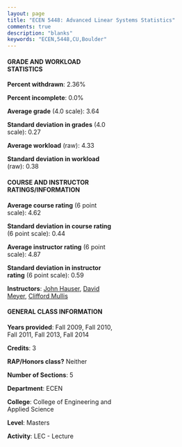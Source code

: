 ```yaml
---
layout: page
title: "ECEN 5448: Advanced Linear Systems Statistics"
comments: true
description: "blanks"
keywords: "ECEN,5448,CU,Boulder"
---
```

<head>
<script src="https://ajax.googleapis.com/ajax/libs/jquery/2.1.3/jquery.min.js"></script>
<script src="https://dl.dropboxusercontent.com/s/pc42nxpaw1ea4o9/highcharts.js?dl=0"></script>
<!-- <script src="../assets/js/highcharts.js"></script> -->
<style type="text/css">@font-face {
	font-family: "Bebas Neue";
	src: url(https://www.filehosting.org/file/details/544349/BebasNeue Regular.otf) format("opentype");
	}
	h1.Bebas { 
		font-family: "Bebas Neue", Verdana, Tahoma;
	}
</style>
</head>
<body>
	<div id="container" style="float: right; width: 45%; height: 88%; margin-left: 2.5%; margin-right: 2.5%;"></div>
	<script language="JavaScript">
		$(document).ready(function() {
		var chart = {type: 'column'};
		var title = {text: 'Grade Distribution'};
		var xAxis = {categories: ['A','B','C','D','F'],crosshair: true};
		var yAxis = {min: 0,title: {text: 'Percentage'}};
		var tooltip = {headerFormat: '<center><b><span style="font-size:20px">{point.key}</span></b></center>',
		               pointFormat: '<td style="padding:0"><b>{point.y:.1f}%</b></td>',
		               footerFormat: '</table>',shared: true,useHTML: true};
		var plotOptions = {column: {pointPadding: 0.0,borderWidth: 0}};  
		var credits = {enabled: false};var series= [{name: 'Percent',data: [72.98,23.38,2.73,0.0,0.91,]}];
		var json = {};
		json.chart = chart;
		json.title = title;
		json.tooltip = tooltip;
		json.xAxis = xAxis;
		json.yAxis = yAxis;  
		json.series = series;
		json.plotOptions = plotOptions;  
		json.credits = credits;
		$('#container').highcharts(json);
	});
	</script>
</body>
			   
#### GRADE AND WORKLOAD STATISTICS

**Percent withdrawn**: 2.36%

**Percent incomplete**: 0.0%

**Average grade** (4.0 scale): 3.64

**Standard deviation in grades** (4.0 scale): 0.27

**Average workload** (raw): 4.33

**Standard deviation in workload** (raw): 0.38

#### COURSE AND INSTRUCTOR RATINGS/INFORMATION

**Average course rating** (6 point scale): 4.62

**Standard deviation in course rating** (6 point scale): 0.44

**Average instructor rating** (6 point scale): 4.87

**Standard deviation in instructor rating** (6 point scale): 0.59

**Instructors**: <a href='../../instructors/John_Hauser'>John Hauser</a>, <a href='../../instructors/David_Meyer'>David Meyer</a>, <a href='../../instructors/Clifford_Mullis'>Clifford Mullis</a>

#### GENERAL CLASS INFORMATION

**Years provided**: Fall 2009, Fall 2010, Fall 2011, Fall 2013, Fall 2014

**Credits**: 3

**RAP/Honors class?** Neither

**Number of Sections**: 5

**Department**: ECEN

**College**: College of Engineering and Applied Science

**Level**: Masters

**Activity**: LEC - Lecture
